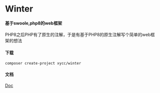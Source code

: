 # Winter

#### 基于swoole,php8的web框架

PHP8之后PHP有了原生的注解，于是有基于PHP8的原生注解写个简单的web框架的想法

#### 下载
`composer create-project xycc/winter`

#### 文档
[Doc](https://github.com/xycczZ/framework/wiki)
